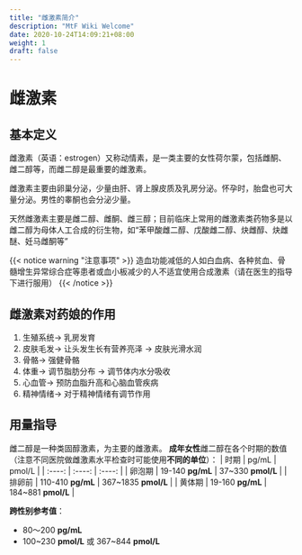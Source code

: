 ```yaml
---
title: "雌激素简介"
description: "MtF Wiki Welcome"
date: 2020-10-24T14:09:21+08:00
weight: 1
draft: false
---
```


# 雌激素

## 基本定义
雌激素（英语：estrogen）又称动情素，是一类主要的女性荷尔蒙，包括雌酮、雌二醇等，而雌二醇是最重要的雌激素。

雌激素主要由卵巢分泌，少量由肝、肾上腺皮质及乳房分泌。怀孕时，胎盘也可大量分泌。男性的睾酮也会分泌少量。

天然雌激素主要是雌二醇、雌酮、雌三醇；目前临床上常用的雌激素类药物多是以雌二醇为母体人工合成的衍生物，如“苯甲酸雌二醇、戊酸雌二醇、炔雌醇、炔雌醚、妊马雌酮等”

{{< notice warning "注意事项" >}}
造血功能减低的人如白血病、各种贫血、骨髓增生异常综合症等患者或血小板减少的人不适宜使用合成激素（请在医生的指导下进行服用）
{{< /notice >}}

## 雌激素对药娘的作用
1. 生殖系统→ 乳房发育
2. 皮肤毛发→ 让头发生长有营养亮泽 → 皮肤光滑水润
3. 骨骼→ 强健骨骼
4. 体重→ 调节脂肪分布 → 调节体内水分吸收
5. 心血管→ 预防血脂升高和心脑血管疾病
6. 精神情绪→ 对于精神情绪有调节作用

## 用量指导
雌二醇是一种类固醇激素，为主要的雌激素。
**成年女性**雌二醇在各个时期的数值（注意不同医院做雌激素水平检查时可能使用**不同的单位**）：
| 时期 | pg/mL | pmol/L |
| :----: | :----: | :----: |
| 卵泡期 | 19-140 **pg/mL** | 37~330 **pmol/L** |
| 排卵前 | 110-410 **pg/mL** | 367~1835 **pmol/L** |
| 黄体期 | 19-160 **pg/mL** | 184~881 **pmol/L** |

**跨性别参考值**：
- 80～200 **pg/mL**
- 100~230 **pmol/L** 或 367~844 **pmol/L**
